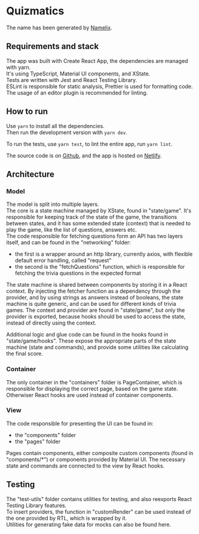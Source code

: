 # Quizmatics

The name has been generated by [Namelix](https://namelix.com).

## Requirements and stack

The app was built with Create React App, the dependencies are managed with yarn.  
It's using TypeScript, Material UI components, and XState.  
Tests are written with Jest and React Testing Library.  
ESLint is responsible for static analysis, Prettier is used for formatting code. The usage of an editor plugin is recommended for linting.

## How to run

Use `yarn` to install all the dependencies.  
Then run the development version with `yarn dev`.

To run the tests, use `yarn test`, to lint the entire app, run `yarn lint`.

The source code is on [Github](https://github.com/leventemathe/quizmatics), and the app is hosted on [Netlify](https://quizmatics.netlify.app).

## Architecture

### Model

The model is split into multiple layers.  
The core is a state machine managed by XState, found in "state/game". It's responsible for keeping track of the state of the game, the transitions between states, and it has some extended state (context) that is needed to play the game, like the list of questions, answers etc.  
The code responsible for fetching questions form an API has two layers itself, and can be found in the "networking" folder:

- the first is a wrapper around an http library, currently axios, with flexible default error handling, called "request"
- the second is the "fetchQuestions" function, which is responsible for fetching the trivia questions in the expected format

The state machine is shared between components by storing it in a React context. By injecting the fetcher function as a dependency through the provider, and by using strings as answers instead of booleans, the state machine is quite generic, and can be used for different kinds of trivia games. The context and provider are found in "state/game", but only the provider is exported, because hooks should be used to access the state, instead of directly using the context.  

Additional logic and glue code can be found in the hooks found in "state/game/hooks". These expose the appropriate parts of the state machine (state and commands), and provide some utilities like calculating the final score.  

### Container

The only container in the "containers" folder is PageContainer, which is responsible for displaying the correct page, based on the game state.  
Otherwiser React hooks are used instead of container components.  

### View

The code responsible for presenting the UI can be found in:

- the "components" folder
- the "pages" folder

Pages contain components, either composite custom components (found in "components/*") or components provided by Material UI. The necessary state and commands are connected to the view by React hooks.

## Testing

The "test-utils" folder contains utilities for testing, and also reexports React Testing Library features.  
To insert providers, the function in "customRender" can be used instead of the one provided by RTL, which is wrapped by it.  
Utilities for generating fake data for mocks can also be found here.  
